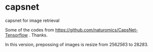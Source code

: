 # capsnet
capsnet for image retrieval

Some of the codes from https://github.com/naturomics/CapsNet-Tensorflow . Thanks.

In this version, prepossing of images is resize from 256*256*3 to 28*28*3.
